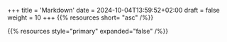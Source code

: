 +++
title = 'Markdown'
date = 2024-10-04T13:59:52+02:00
draft = false
weight = 10
+++
{{% resources short= "asc" /%}}

{{% resources style="primary" expanded="false" /%}}